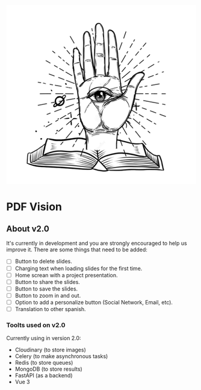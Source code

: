 ![PDFVision](public/icon-2.png)

# PDF Vision
## About v2.0

It's currently in development and you are strongly encouraged to help us improve it. There are some things that need to be added:

- [ ] Button to delete slides.
- [ ] Charging text when loading slides for the first time.
- [ ] Home screan with a project presentation.
- [ ] Button to share the slides.
- [ ] Button to save the slides.
- [ ] Button to zoom in and out.
- [ ] Option to add a personalize button (Social Network, Email, etc).
- [ ] Translation to other spanish.

### Toolts used on v2.0

Currently using in version 2.0:

- Cloudinary (to store images)
- Celery (to make asynchronous tasks)
- Redis (to store queues)
- MongoDB (to store results)
- FastAPI (as a backend)
- Vue 3


